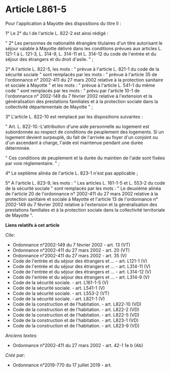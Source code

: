 # Article L861-5

Pour l'application à Mayotte des dispositions du titre II : 

1° Le 2° du I de l'article L. 822-2 est ainsi rédigé : 

" 2° Les personnes de nationalité étrangère titulaires d'un titre autorisant le séjour valable à Mayotte délivré dans les
conditions prévues aux articles L. 121-1 à L. 121-3, L. 314-9, L. 314-11 et L. 314-12 du code de l'entrée et du séjour des
étrangers et du droit d'asile. " ; 

2° A l'article L. 822-5, les mots : " prévue à l'article L. 821-1 du code de la sécurité sociale " sont remplacés par les
mots : " prévue à l'article 35 de l'ordonnance n° 2002-411 du 27 mars 2002 relative à la protection sanitaire et sociale à
Mayotte " et les mots : " prévue à l'article L. 541-1 du même code " sont remplacés par les mots : " prévu par l'article 10-1
de l'ordonnance n° 2002-149 du 7 février 2002 relative à l'extension et la généralisation des prestations familiales et à la
protection sociale dans la collectivité départementale de Mayotte " ; 

3° L'article L. 822-10 est remplacé par les dispositions suivantes : 

" Art. L. 822-10.-L'attribution d'une aide personnelle au logement est subordonnée au respect de conditions de peuplement des
logements. Si un logement devient surpeuplé, du fait de l'arrivée au foyer d'un conjoint ou d'un ascendant à charge, l'aide
est maintenue pendant une durée déterminée. 

" Ces conditions de peuplement et la durée du maintien de l'aide sont fixées par voie réglementaire. " ; 

4° Le septième alinéa de l'article L. 823-1 n'est pas applicable ; 

5° A l'article L. 823-9, les mots : " Les articles L. 161-1-5 et L. 553-2 du code de la sécurité sociale " sont remplacés par
les mots : " Le deuxième alinéa de l'article 20 de l'ordonnance n° 2002-411 du 27 mars 2002 relative à la protection
sanitaire et sociale à Mayotte et l'article 13 de l'ordonnance n° 2002-149 du 7 février 2002 relative à l'extension et la
généralisation des prestations familiales et à la protection sociale dans la collectivité territoriale de Mayotte ".

**Liens relatifs à cet article**

_Cite_:

  - Ordonnance n°2002-149 du 7 février 2002 - art. 13 (VT)
  - Ordonnance n°2002-411 du 27 mars 2002 - art. 20 (VT)
  - Ordonnance n°2002-411 du 27 mars 2002 - art. 35 (V)
  - Code de l'entrée et du séjour des étrangers et ... - art. L121-1 (V)
  - Code de l'entrée et du séjour des étrangers et ... - art. L314-11 (V)
  - Code de l'entrée et du séjour des étrangers et ... - art. L314-12 (V)
  - Code de l'entrée et du séjour des étrangers et ... - art. L314-9 (V)
  - Code de la sécurité sociale. - art. L161-1-5 (V)
  - Code de la sécurité sociale. - art. L541-1 (V)
  - Code de la sécurité sociale. - art. L553-2 (VT)
  - Code de la sécurité sociale. - art. L821-1 (V)
  - Code de la construction et de l'habitation. - art. L822-10 (VD)
  - Code de la construction et de l'habitation. - art. L822-2 (VD)
  - Code de la construction et de l'habitation. - art. L822-5 (VD)
  - Code de la construction et de l'habitation. - art. L823-1 (VD)
  - Code de la construction et de l'habitation. - art. L823-9 (VD)

_Anciens textes_:

  - Ordonnance n°2002-411 du 27 mars 2002 - art. 42-1 1e b (Ab)

_Créé par_:

  - Ordonnance n°2019-770 du 17 juillet 2019 - art.
